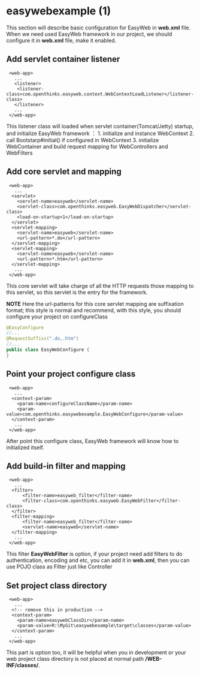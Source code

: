 # easywebexample \(1\)

This section will describe basic configuration for EasyWeb in **web.xml** file. When we need used EasyWeb framework in our project, we should configure it in **web.xml** file, make it enabled.

## Add servlet container listener

```markup
 <web-app>
   ...
   <listener>
    <listener-class>com.openthinks.easyweb.context.WebContextLoadListener</listener-class>
   </listener>
   ...
 </web-app>
```

This listener class will loaded when servlet container\(Tomcat/Jetty\) startup, and initialize EasyWeb framework ： 1. initialize and instance WebContext 2. call Bootstarp\#initial\(\) if configured in WebContext 3. initialize WebContainer and build request mapping for WebControllers and WebFilters

## Add core servlet and mapping

```markup
 <web-app>
   ...
  <servlet>
    <servlet-name>easyweb</servlet-name>
    <servlet-class>com.openthinks.easyweb.EasyWebDispatcher</servlet-class>
    <load-on-startup>1</load-on-startup>
  </servlet>
  <servlet-mapping>
    <servlet-name>easyweb</servlet-name>
    <url-pattern>*.do</url-pattern>
  </servlet-mapping>
  <servlet-mapping>
    <servlet-name>easyweb</servlet-name>
    <url-pattern>*.htm</url-pattern>
  </servlet-mapping>
   ...
 </web-app>
```

This core servlet will take charge of all the HTTP requests those mapping to this servlet, so this servlet is the entry for the framework.

**NOTE** Here the url-patterns for this core servlet mapping are suffixation format; this style is normal and recommend, with this style, you should configure your project on configureClass

```java
@EasyConfigure
//...
@RequestSuffixs(".do,.htm")
//...
public class EasyWebConfigure {
}
```

## Point your project configure class

```markup
 <web-app>
   ...
  <context-param>
    <param-name>configureClassName</param-name>
    <param-value>com.openthinks.easywebexample.EasyWebConfigure</param-value>
  </context-param>
   ...
 </web-app>
```

After point this configure class, EasyWeb framework will know how to initialized itself.

## Add build-in filter and mapping

```markup
 <web-app>
   ...
  <filter>
      <filter-name>easyweb_filter</filter-name>
      <filter-class>com.openthinks.easyweb.EasyWebFilter</filter-class>
  </filter>
  <filter-mapping>
      <filter-name>easyweb_filter</filter-name>
      <servlet-name>easyweb</servlet-name>
  </filter-mapping> 
   ...
 </web-app>
```

This filter **EasyWebFilter** is option, if your project need add filters to do authentication, encoding and etc, you can add it in **web.xml**, then you can use POJO class as Filter just like Controller

## Set project class directory

```markup
 <web-app>
   ...
  <!-- remove this in production -->
  <context-param>
    <param-name>easywebClassDir</param-name>
    <param-value>R:\MyGit\easywebexample\target\classes</param-value>
  </context-param>
   ...
 </web-app>
```

This part is option too, it will be helpful when you in development or your web project class directory is not placed at normal path **/WEB-INF/classes/**.

